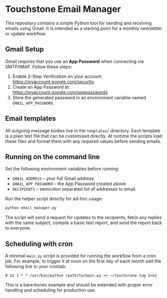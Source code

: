 # Touchstone Email Manager

This repository contains a simple Python tool for sending and receiving
emails using Gmail. It is intended as a starting point for a monthly
newsletter or update workflow.

## Gmail Setup

Gmail requires that you use an **App Password** when connecting via
SMTP/IMAP. Follow these steps:

1. Enable 2-Step Verification on your account:
   <https://myaccount.google.com/security>
2. Create an App Password at:
   <https://myaccount.google.com/apppasswords>
3. Store the generated password in an environment variable named
   `GMAIL_APP_PASSWORD`.

## Email templates

All outgoing message bodies live in the `templates/` directory. Each
template is a plain text file that can be customised directly. At
runtime the scripts load these files and format them with any required
values before sending emails.

## Running on the command line

Set the following environment variables before running:

- `GMAIL_ADDRESS` – your full Gmail address.
- `GMAIL_APP_PASSWORD` – the App Password created above.
- `RECIPIENTS` – semicolon separated list of addresses to email.

Run the helper script directly for ad-hoc usage:

```bash
python email_manager.py
```

The script will send a request for updates to the recipients, fetch any
replies with the same subject, compile a basic text report, and send the
report back to everyone.

## Scheduling with cron

A minimal `main.py` script is provided for running the workflow
from a cron job. For example, to trigger it at noon on the first day
of each month add the following line to your crontab:

```
0 12 1 * * /usr/bin/python /path/to/main.py >> ~/touchstone.log 2>&1
```

This is a bare‑bones example and should be extended with proper error
handling and scheduling for production use.

